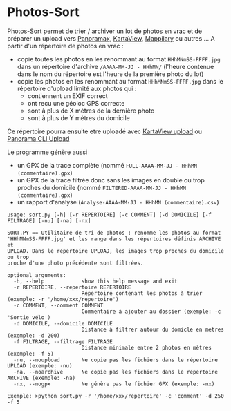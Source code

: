 # Photos-Sort

Photos-Sort permet de trier / archiver un lot de photos en vrac et de préparer un upload vers [Panoramax](https://panoramax.openstreetmap.fr/#focus=map&map=10/45.7666/4.836), [KartaView](https://kartaview.org), [Mappilary](https://www.mapillary.com) ou autres ...
A partir d'un répertoire de photos en vrac :
* copie toutes les photos en les renommant au format `HHhMNmSS-FFFF.jpg` dans un répertoire 
d'archive `/AAAA-MM-JJ - HHhMN/` (l'heure contenue dans le nom du répertoire est l'heure de la première photo du lot)
* copie les photos en les renommant au format `HHhMNmSS-FFFF.jpg` dans le répertoire d'upload limité aux photos qui :
  - contiennent un EXIF correct
  - ont recu une géoloc GPS correcte
  - sont à plus de X mètres de la dernière photo
  - sont à plus de Y mètres du domicile
  
Ce répertoire pourra ensuite etre uploadé avec [KartaView upload](https://github.com/kartaview/upload-scripts) ou [Panorama CLI Upload](https://gitlab.com/geovisio/cli)

Le programme génère aussi
* un GPX de la trace complète (nommé `FULL-AAAA-MM-JJ - HHhMN (commentaire).gpx`)
* un GPX de la trace filtrée donc sans les images en double ou trop proches du domicile (nommé `FILTERED-AAAA-MM-JJ - HHhMN (commentaire).gpx`)
* un rapport d'analyse (`Analyse-AAAA-MM-JJ - HHhMN (commentaire).csv`)

```
usage: sort.py [-h] [-r REPERTOIRE] [-c COMMENT] [-d DOMICILE] [-f FILTRAGE] [-nu] [-na] [-nx]

SORT.PY == Utilitaire de tri de photos : renomme les photos au format
'HHhMNmSS-FFFF.jpg' et les range dans les répertoires définis ARCHIVE et
UPLOAD. Dans le répertoire UPLOAD, les images trop proches du domicile ou trop
proche d'une photo précédente sont filtrées.

optional arguments:
  -h, --help            show this help message and exit
  -r REPERTOIRE, --repertoire REPERTOIRE
                        Répertoire contenant les photos à trier (exemple: -r '/home/xxx/repertoire')
  -c COMMENT, --comment COMMENT
                        Commentaire à ajouter au dossier (exemple: -c 'Sortie vélo')
  -d DOMICILE, --domicile DOMICILE
                        Distance à filtrer autour du domicle en metres (exemple: -d 200)
  -f FILTRAGE, --filtrage FILTRAGE
                        Distance minimale entre 2 photos en mètres (exemple: -f 5)
  -nu, --noupload       Ne copie pas les fichiers dans le répertoire UPLOAD (exemple: -nu)
  -na, --noarchive      Ne copie pas les fichiers dans le répertoire ARCHIVE (exemple: -na)
  -nx, --nogpx          Ne génère pas le fichier GPX (exemple: -nx)

Exemple: >python sort.py -r '/home/xxx/repertoire' -c 'comment' -d 250 -f 5
```
